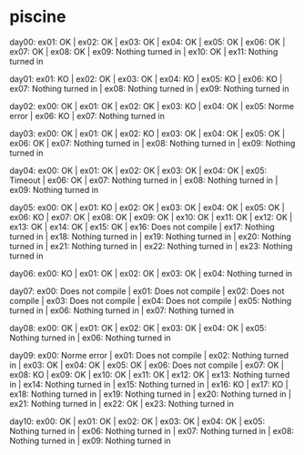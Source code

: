# piscine

day00: ex01: OK | ex02: OK | ex03: OK | ex04: OK | ex05: OK | ex06: OK | ex07: OK | ex08: OK | ex09: Nothing turned in | ex10: OK | ex11: Nothing turned in

day01: ex01: KO | ex02: OK | ex03: OK | ex04: KO | ex05: KO | ex06: KO | ex07: Nothing turned in | ex08: Nothing turned in | ex09: Nothing turned in

day02: ex00: OK | ex01: OK | ex02: OK | ex03: KO | ex04: OK | ex05: Norme error | ex06: KO | ex07: Nothing turned in

day03: ex00: OK | ex01: OK | ex02: KO | ex03: OK | ex04: OK | ex05: OK | ex06: OK | ex07: Nothing turned in | ex08: Nothing turned in | ex09: Nothing turned in

day04: ex00: OK | ex01: OK | ex02: OK | ex03: OK | ex04: OK | ex05: Timeout | ex06: OK | ex07: Nothing turned in | ex08: Nothing turned in | ex09: Nothing turned in

day05: ex00: OK | ex01: KO | ex02: OK | ex03: OK | ex04: OK | ex05: OK | ex06: KO | ex07: OK | ex08: OK | ex09: OK | ex10: OK | ex11: OK | ex12: OK | ex13: OK | ex14: OK | ex15: OK | ex16: Does not compile | ex17: Nothing turned in | ex18: Nothing turned in | ex19: Nothing turned in | ex20: Nothing turned in | ex21: Nothing turned in | ex22: Nothing turned in | ex23: Nothing turned in

day06: ex00: KO | ex01: OK | ex02: OK | ex03: OK | ex04: Nothing turned in

day07: ex00: Does not compile | ex01: Does not compile | ex02: Does not compile | ex03: Does not compile | ex04: Does not compile | ex05: Nothing turned in | ex06: Nothing turned in | ex07: Nothing turned in

day08: ex00: OK | ex01: OK | ex02: OK | ex03: OK | ex04: OK | ex05: Nothing turned in | ex06: Nothing turned in

day09: ex00: Norme error | ex01: Does not compile | ex02: Nothing turned in | ex03: OK | ex04: OK | ex05: OK | ex06: Does not compile | ex07: OK | ex08: KO | ex09: OK | ex10: OK | ex11: OK | ex12: OK | ex13: Nothing turned in | ex14: Nothing turned in | ex15: Nothing turned in | ex16: KO | ex17: KO | ex18: Nothing turned in | ex19: Nothing turned in | ex20: Nothing turned in | ex21: Nothing turned in | ex22: OK | ex23: Nothing turned in

day10: ex00: OK | ex01: OK | ex02: OK | ex03: OK | ex04: OK | ex05: Nothing turned in | ex06: Nothing turned in | ex07: Nothing turned in | ex08: Nothing turned in | ex09: Nothing turned in
